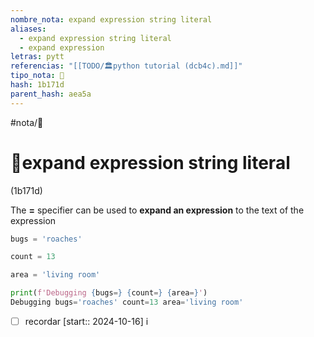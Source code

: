 ```yaml
---
nombre_nota: expand expression string literal
aliases:
  - expand expression string literal
  - expand expression
letras: pytt
referencias: "[[TODO/🏛️python tutorial (dcb4c).md]]"
tipo_nota: 📑
hash: 1b171d
parent_hash: aea5a
---
```


#nota/📑

# 📑expand expression string literal
<div class="hash">(1b171d)</div>

The __=__ specifier can be used to __expand an expression__ to the text of the expression 


```python
bugs = 'roaches'

count = 13

area = 'living room'

print(f'Debugging {bugs=} {count=} {area=}')
Debugging bugs='roaches' count=13 area='living room'
```

- [ ] recordar  [start:: 2024-10-16]
i